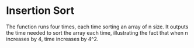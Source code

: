 # Insertion Sort 

The function runs four times, each time sorting
an array of n size. It outputs the time needed
to sort the array each time, illustrating the 
fact that when n increases by 4, time increases 
by 4^2.
